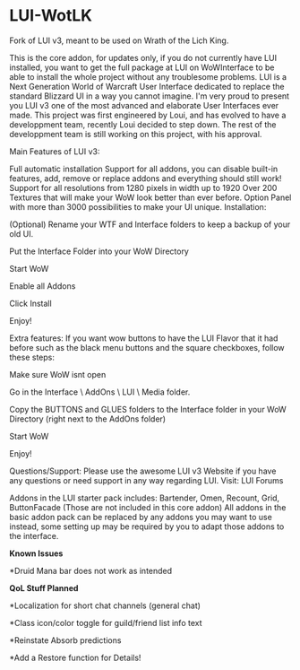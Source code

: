 # LUI-WotLK
Fork of LUI v3, meant to be used on Wrath of the Lich King.

This is the core addon, for updates only, if you do not currently have LUI installed, you want to get the full package at LUI on WoWInterface to be able to install the whole project without any troublesome problems.
LUI is a Next Generation World of Warcraft User Interface dedicated to replace the standard Blizzard UI in a way you cannot imagine. I'm very proud to present you LUI v3 one of the most advanced and elaborate User Interfaces ever made. This project was first engineered by Loui, and has evolved to have a developpment team, recently Loui decided to step down. The rest of the developpment team is still working on this project, with his approval.

Main Features of LUI v3:

Full automatic installation
Support for all addons, you can disable built-in features, add, remove or replace addons and everything should still work!
Support for all resolutions from 1280 pixels in width up to 1920
Over 200 Textures that will make your WoW look better than ever before.
Option Panel with more than 3000 possibilities to make your UI unique.
Installation:

(Optional) Rename your WTF and Interface folders to keep a backup of your old UI.

Put the Interface Folder into your WoW Directory

Start WoW

Enable all Addons

Click Install

Enjoy!

Extra features: If you want wow buttons to have the LUI Flavor that it had before such as the black menu buttons and the square checkboxes, follow these steps:

Make sure WoW isnt open

Go in the Interface \ AddOns \ LUI \ Media folder.

Copy the BUTTONS and GLUES folders to the Interface folder in your WoW Directory (right next to the AddOns folder)

Start WoW

Enjoy!

Questions/Support: Please use the awesome LUI v3 Website if you have any questions or need support in any way regarding LUI. Visit: LUI Forums

Addons in the LUI starter pack includes: Bartender, Omen, Recount, Grid, ButtonFacade (Those are not included in this core addon) All addons in the basic addon pack can be replaced by any addons you may want to use instead, some setting up may be required by you to adapt those addons to the interface.

**Known Issues**

*Druid Mana bar does not work as intended

**QoL Stuff Planned**

*Localization for short chat channels (general chat)

*Class icon/color toggle for guild/friend list info text

*Reinstate Absorb predictions

*Add a Restore function for Details!

